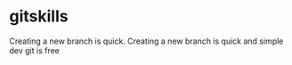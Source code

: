 # gitskills
Creating a new branch is quick.
Creating a new branch is quick and simple
dev
git is free
